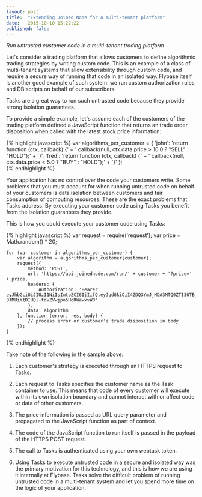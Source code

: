 ```yaml
---
layout: post
title:  "Extending Joined Node for a multi-tenant platform"
date:   2015-10-10 15:22:22
published: false
---
```


_Run untrusted customer code in a multi-tenant trading platform_

Let's consider a trading platform that allows customers to define algorithmic trading strategies by writing custom code. This is an example of a class of multi-tenant systems that allow extensibility through custom code, and require a secure way of running that code in an isolated way. Flybase itself is another good example of such system: we run custom authorization rules and DB scripts on behalf of our subscribers.

Tasks are a great way to run such untrusted code because they provide strong isolation guarantees.

To provide a simple example, let's assume each of the customers of the trading platform defined a JavaScript function that returns an trade order disposition when called with the latest stock price information:

{% highlight javascript %}
	var algorithms_per_customer = {
	'john': 'return function (ctx, callback) {' +
		'  callback(null, ctx.data.price > 10.0 ? "SELL" : "HOLD");' +
	'}',
	'fred': 'return function (ctx, callback) {' +
		'  callback(null, ctx.data.price < 5.0 ? "BUY" : "HOLD");' +
	'}'
};     
{% endhighlight %}

Your application has no control over the code your customers write. Some problems that you must account for when running untrusted code on behalf of your customers is data isolation between customers and fair consumption of computing resources. These are the exact problems that Tasks address. By executing your customer code using Tasks you benefit from the isolation guarantees they provide.

This is how you could execute your customer code using Tasks:

{% highlight javascript %}
	var request = require('request');
	var price = Math.random() * 20;
	
	for (var customer in algorithms_per_customer) {
		var algorithm = algorithms_per_customer[customer];
		request({
			method: 'POST',
			url: 'https://api.joinednode.com/run/' + customer + '?price=' + price,
			headers: {
				Authorization: 'Bearer eyJhbGciOiJIUzI1NiIsImtpZCI6IjIifQ.eyJqdGkiOiI4ZDQ3YmJjMDA3MTQ0ZTI3OTBjYjlmNTZlNTNhNThhNCIsImlhdCI6MTQ0Mjc3MzA0MCwiY2EiOltdLCJkZCI6MSwidGVuIjoiL153dC1mcmVla3JhaS1tZV9jb20tWzAtMV0kLyJ9.cZbPQzO08-8fMUiYtDIHQl-tdvZVwjpo5HoRWawxvW0'
			},
			data: algorithm
		}, function (error, res, body) {
			// process error or customer's trade disposition in body
		});
	} 
{% endhighlight %}

Take note of the following in the sample above:

1. Each customer's strategy is executed through an HTTPS request to Tasks.

2. Each request to Tasks specifies the customer name as the Task container to use. This means that code of every customer will execute within its own isolation boundary and cannot interact with or affect code or data of other customers.

3. The price information is passed as URL query parameter and propagated to the JavaScript function as part of context.

4. The code of the JavaScript function to run itself is passed in the payload of the HTTPS POST request.

5. The call to Tasks is authenticated using your own webtask token.

6. Using Tasks to execute untrusted code in a secure and isolated way was the primary motivation for this technology, and this is how we are using it internally at Flybase. Tasks solve the difficult problem of running untrusted code in a multi-tenant system and let you spend more time on the logic of your application.
